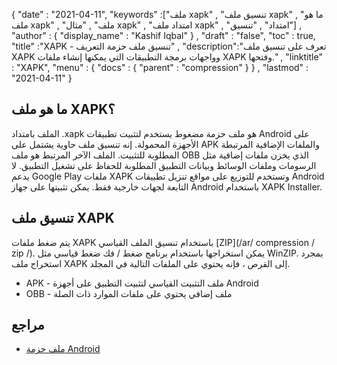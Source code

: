 {
  "date" : "2021-04-11",
  "keywords" :["ملف xapk" , "تنسيق ملف xapk" , "ما هو ملف xapk" , "ملف" , "مثال xapk" , "امتداد ملف xapk" , "امتداد" , "تنسيق"] ,
  "author" : {
    "display_name" : "Kashif Iqbal"
} ,
  "draft" : "false",
  "toc" : true,
  "title" :"XAPK - تنسيق ملف حزمة التعريف" ,
  "description":"تعرف على تنسيق ملف XAPK وواجهات برمجة التطبيقات التي يمكنها إنشاء ملفات XAPK وفتحها." ,
  "linktitle" : "XAPK",
  "menu" : {
    "docs" : {
      "parent" : "compression"
}
} ,
  "lastmod" : "2021-04-11"
}

## ما هو ملف XAPK؟

الملف بامتداد .xapk هو ملف حزمة مضغوط يستخدم لتثبيت تطبيقات Android على الأجهزة المحمولة. إنه تنسيق ملف حاوية يشتمل على APK والملفات الإضافية المرتبطة المطلوبة للتثبيت. الملف الآخر المرتبط هو ملف OBB الذي يخزن ملفات إضافية مثل الرسومات وملفات الوسائط وبيانات التطبيق المطلوبة للحفاظ على تشغيل التطبيق. لا يدعم Google Play ملفات XAPK وتستخدم للتوزيع على مواقع تنزيل تطبيقات Android التابعة لجهات خارجية فقط. يمكن تثبيتها على جهاز Android باستخدام XAPK Installer.

## تنسيق ملف XAPK

يتم ضغط ملفات XAPK باستخدام تنسيق الملف القياسي [ZIP](/ar/ compression / zip /). يمكن استخراجها باستخدام برنامج ضغط / فك ضغط قياسي مثل WinZIP. بمجرد استخراج ملف XAPK إلى القرص ، فإنه يحتوي على الملفات التالية في المجلد.

* APK - ملف التثبيت القياسي لتثبيت التطبيق على أجهزة Android
* OBB - ملف إضافي يحتوي على ملفات الموارد ذات الصلة

## مراجع

* [ملف حزمة Android](https://en.wikipedia.org/wiki/Android_application_package)

